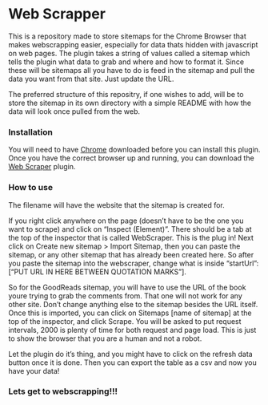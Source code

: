 # Web Scrapper

This is a repository made to store sitemaps for the Chrome Browser that makes webscrapping easier, especially for data thats hidden with javascript on web pages. The plugin takes a string of values called a sitemap which tells the plugin what data to grab and where and how to format it. Since these will be sitemaps all you have to do is feed in the sitemap and pull the data  you want from that site. Just update the URL.

The preferred structure of this repositry, if one wishes to add, will be to store the sitemap in its own directory with a simple README with how the data will look once pulled from the web.

### Installation
You will need to have [Chrome](https://www.google.com/chrome/?brand=CHBD&gclid=Cj0KCQiAheXiBRD-ARIsAODSpWOzmLkpF-4dXwZN7xKLbjCymg2NFrwTPbMZSUchNROTjo-ISWqgzYQaAuS-EALw_wcB&gclsrc=aw.ds) downloaded before you can install this plugin.
Once you have the correct browser up and running, you can download the [Web Scraper](https://chrome.google.com/webstore/detail/web-scraper/jnhgnonknehpejjnehehllkliplmbmhn?hl=en) plugin.

### How to use 
The filename will have the website that the sitemap is created for. 

If you right click anywhere on the page (doesn’t have to be the one you want to scrape) and click on “Inspect (Element)”. There should be a tab at the top of the inspector that is called WebScraper. This is the plug in! Next click on Create new sitemap > Import Sitemap, then you can paste the sitemap, or any other sitemap that has already been created here. So after you paste the sitemap into the webscraper, change what is inside “startUrl”:[“PUT URL IN HERE BETWEEN QUOTATION MARKS”].

So for the GoodReads sitemap, you will have to use the URL of the book youre trying to grab the comments from. That one will not work for any other site. Don’t change anything else to the sitemap besides the URL itself. Once this is imported, you can click on Sitemaps [name of sitemap] at the top of the inspector, and click Scrape. You will be asked to put request intervals, 2000 is plenty of time for both request and page load. This is just to show the browser that you are a human and not a robot.

Let the plugin do it’s thing, and you might have to click on the refresh data button once it is done. Then you can export the table as a csv and now you have your data!

### Lets get to webscrapping!!!
